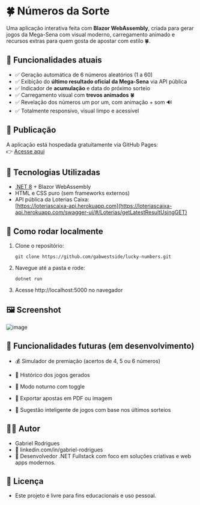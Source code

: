 # 🍀 Números da Sorte

Uma aplicação interativa feita com **Blazor WebAssembly**, criada para gerar jogos da Mega-Sena com visual moderno, carregamento animado e recursos extras para quem gosta de apostar com estilo 🍀.

## 🔮 Funcionalidades atuais

- ✅ Geração automática de 6 números aleatórios (1 a 60)
- ✅ Exibição do **último resultado oficial da Mega-Sena** via API pública
- ✅ Indicador de **acumulação** e data do próximo sorteio
- ✅ Carregamento visual com **trevos animados** 🍀
- ✅ Revelação dos números um por um, com animação + som 🔊
- ✅ Totalmente responsivo, visual limpo e acessível

## 🚀 Publicação

A aplicação está hospedada gratuitamente via GitHub Pages:  
👉 [Acesse aqui](https://gabwestside.github.io/lucky-numbers/)


## 🧱 Tecnologias Utilizadas

- [.NET 8](https://dotnet.microsoft.com/) + Blazor WebAssembly
- HTML e CSS puro (sem frameworks externos)
- API pública da Loterias Caixa:  
  [https://loteriascaixa-api.herokuapp.com](https://loteriascaixa-api.herokuapp.com/swagger-ui/#/Loterias/getLatestResultUsingGET)

## 🔧 Como rodar localmente

1. Clone o repositório:
   ```
   git clone https://github.com/gabwestside/lucky-numbers.git
   ```
2. Navegue até a pasta e rode:
   ```
   dotnet run
   ```

3. Acesse http://localhost:5000 no navegador

## 🖼️ Screenshot

![image](https://github.com/user-attachments/assets/98e7e77a-ec93-428b-ac70-66d883f61e44)

## 📌 Funcionalidades futuras (em desenvolvimento)

- 💰 Simulador de premiação (acertos de 4, 5 ou 6 números)

- 📂 Histórico dos jogos gerados

- 🌙 Modo noturno com toggle

- 📄 Exportar apostas em PDF ou imagem

- 🧠 Sugestão inteligente de jogos com base nos últimos sorteios

## 🧑‍💻 Autor

- Gabriel Rodrigues
- 🔗 linkedin.com/in/gabriel-rodrigues
- 💼 Desenvolvedor .NET Fullstack com foco em soluções criativas e web apps modernos.

## 📄 Licença

- Este projeto é livre para fins educacionais e uso pessoal.
